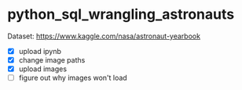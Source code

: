 # python_sql_wrangling_astronauts
Dataset: https://www.kaggle.com/nasa/astronaut-yearbook

- [x] upload ipynb
- [x] change image paths
- [x] upload images
- [ ] figure out why images won't load
